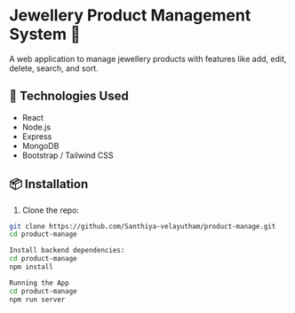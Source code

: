 # Jewellery Product Management System 💍

A web application to manage jewellery products with features like add, edit, delete, search, and sort.

## 🚀 Technologies Used
- React
- Node.js
- Express
- MongoDB
- Bootstrap / Tailwind CSS

## 📦 Installation

1. Clone the repo:
```bash
git clone https://github.com/Santhiya-velayutham/product-manage.git
cd product-manage

Install backend dependencies:
cd product-manage
npm install

Running the App
cd product-manage
npm run server
